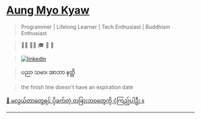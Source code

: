 # [Aung Myo Kyaw](https://www.aungmyokyaw.com)

> Programmer | Lifelong Learner | Tech Enthusiast | Buddhism Enthusiast

> 👨‍💻 🧘‍♂️ 🎓 🎉 🌼

> [![linkedin](https://img.shields.io/badge/LinkedIn-0077B5?style=for-the-badge&logo=linkedin&logoColor=white)](https://www.linkedin.com/in/aungmyokyaw/)

> **ပညာ သမာ၊ အာဘာ နတ္ထိ**

> the finish line doesn't have an expiration date

[🎵 မလွယ်တာတွေ့ရင် ပိုခက်တဲ့ တခြားဘဝတွေကို ငဲ့ကြည့်ပါဦး ။](https://youtu.be/9hkBjUiddWg)

---
